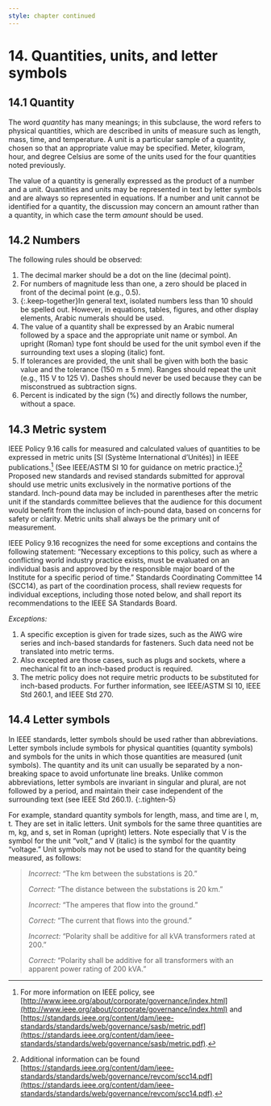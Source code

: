 ```yaml
---
style: chapter continued
---
```


# 14. Quantities, units, and letter symbols

## 14.1 Quantity

The word *quantity* has many meanings; in this subclause, the word refers to physical quantities, which are described in units of measure such as length, mass, time, and temperature. A unit is a particular sample of a quantity, chosen so that an appropriate value may be specified. Meter, kilogram, hour, and degree Celsius are some of the units used for the four quantities noted previously.

The value of a quantity is generally expressed as the product of a number and a unit. Quantities and units may be represented in text by letter symbols and are always so represented in equations. If a number and unit cannot be identified for a quantity, the discussion may concern an amount rather than a quantity, in which case the term *amount* should be used.

## 14.2 Numbers

The following rules should be observed:

1. The decimal marker should be a dot on the line (decimal point).
2. For numbers of magnitude less than one, a zero should be placed in front of the decimal point (e.g., 0.5).
3. {:.keep-together}In general text, isolated numbers less than 10 should be spelled out. However, in equations, tables, figures, and other display elements, Arabic numerals should be used.
4. The value of a quantity shall be expressed by an Arabic numeral followed by a space and the appropriate unit name or symbol. An upright (Roman) type font should be used for the unit symbol even if the surrounding text uses a sloping (italic) font.
5. If tolerances are provided, the unit shall be given with both the basic value and the tolerance (150&nbsp;m&nbsp;± 5 mm). Ranges should repeat the unit (e.g., 115 V to 125 V). Dashes should never be used because they can be misconstrued as subtraction signs.
6. Percent is indicated by the sign (%) and directly follows the number, without a space.

## 14.3 Metric system

IEEE Policy 9.16 calls for measured and calculated values of quantities to be expressed in metric units [SI (Système International d’Unités)] in IEEE publications.[^SIUnits] (See IEEE/ASTM SI 10 for guidance on metric practice.)[^ASTM] Proposed new standards and revised standards submitted for approval should use metric units exclusively in the normative portions of the standard. Inch-pound data may be included in parentheses after the metric unit if the standards committee believes that the audience for this document would benefit from the inclusion of inch-pound data, based on concerns for safety or clarity. Metric units shall always be the primary unit of measurement.

IEEE Policy 9.16 recognizes the need for some exceptions and contains the following statement: “Necessary exceptions to this policy, such as where a conflicting world industry practice exists, must be evaluated on an individual basis and approved by the responsible major board of the Institute for a specific period of time.” Standards Coordinating Committee 14 (SCC14), as part of the coordination process, shall review requests for individual exceptions, including those noted below, and shall report its recommendations to the IEEE SA Standards Board.

[^SIUnits]: For more information on IEEE policy, see [http://www.ieee.org/about/corporate/governance/index.html](http://www.ieee.org/about/corporate/governance/index.html) and [https://standards.ieee.org/content/dam/ieee-standards/standards/web/governance/sasb/metric.pdf](https://standards.ieee.org/content/dam/ieee-standards/standards/web/governance/sasb/metric.pdf).
[^ASTM]: Additional information can be found [https://standards.ieee.org/content/dam/ieee-standards/standards/web/governance/revcom/scc14.pdf](https://standards.ieee.org/content/dam/ieee-standards/standards/web/governance/revcom/scc14.pdf).

*Exceptions:*

1. A specific exception is given for trade sizes, such as the AWG wire series and inch-based standards for fasteners. Such data need not be translated into metric terms.
2. Also excepted are those cases, such as plugs and sockets, where a mechanical fit to an inch-based product is required.
3. The metric policy does not require metric products to be substituted for inch-based products. For further information, see IEEE/ASTM SI 10, IEEE Std 260.1, and IEEE Std 270.

## 14.4 Letter symbols

In IEEE standards, letter symbols should be used rather than abbreviations. Letter symbols include symbols for physical quantities (quantity symbols) and symbols for the units in which those quantities are measured (unit symbols). The quantity and its unit can usually be separated by a non-breaking space to avoid unfortunate line breaks. Unlike common abbreviations, letter symbols are invariant in singular and plural, are not followed by a period, and maintain their case independent of the surrounding text (see IEEE Std 260.1).
{:.tighten-5}

For example, standard quantity symbols for length, mass, and time are l, m, t. They are set in italic letters. Unit symbols for the same three quantities are m, kg, and s, set in Roman (upright) letters. Note especially that V is the symbol for the unit “volt,” and V (italic) is the symbol for the quantity “voltage.” Unit symbols may not be used to stand for the quantity being measured, as follows:

> *Incorrect:* “The km between the substations is 20.”
>
> *Correct:* “The distance between the substations is 20 km.”
>
>
> *Incorrect:* “The amperes that flow into the ground.”
>
> *Correct:* “The current that flows into the ground.”
>
>
> *Incorrect:* “Polarity shall be additive for all kVA transformers rated at 200.”
>
> *Correct:* “Polarity shall be additive for all transformers with an apparent power rating of 200 kVA.”
